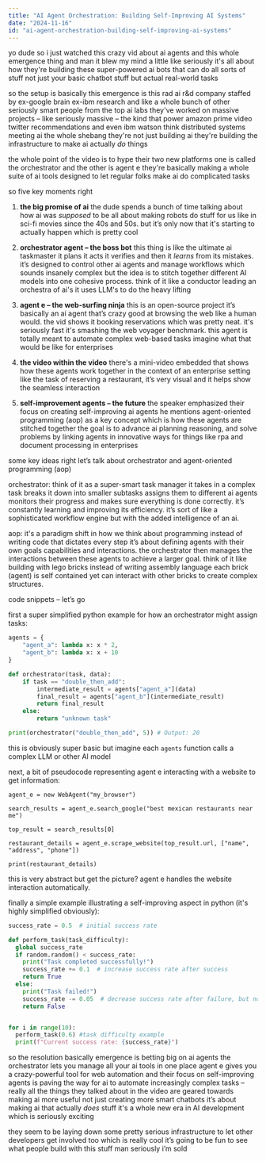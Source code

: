 ```yaml
---
title: "AI Agent Orchestration: Building Self-Improving AI Systems"
date: "2024-11-16"
id: "ai-agent-orchestration-building-self-improving-ai-systems"
---
```


yo dude so i just watched this crazy vid about ai agents and this whole emergence thing and man it blew my mind a little like seriously  it's all about how they're building these super-powered ai bots that can do all sorts of stuff not just your basic chatbot stuff but actual real-world tasks

 so the setup is basically this emergence is this rad ai r&d company staffed by ex-google brain ex-ibm research and like a whole bunch of other seriously smart people from the top ai labs  they've worked on massive projects – like seriously massive –  the kind that power amazon prime video twitter recommendations  and even ibm watson  think distributed systems meeting ai  the whole shebang  they're not just building ai they're building the infrastructure to make ai actually *do* things

the whole point of the video is to hype their two new platforms  one is called the orchestrator and the other is agent e  they're basically making a whole suite of ai tools designed to let regular folks make ai do complicated tasks

 so five key moments  right

1.  **the big promise of ai** the dude spends a bunch of time talking about how ai was *supposed* to be all about making robots do stuff for us like in sci-fi movies since the 40s and 50s. but it’s only now that it's starting to actually happen which is pretty cool

2. **orchestrator agent – the boss bot** this thing is like the ultimate ai taskmaster it plans it acts it verifies and then it *learns* from its mistakes. it’s designed to control other ai agents and manage workflows which sounds insanely complex but the idea is to stitch together different AI models into one cohesive process. think of it like a conductor leading an orchestra of ai's  it uses LLM's to do the heavy lifting

3. **agent e – the web-surfing ninja** this is an open-source project  it’s basically an ai agent that’s crazy good at browsing the web like a human would. the vid shows it booking reservations which was pretty neat.  it's seriously fast  it's smashing the web voyager benchmark.  this agent is totally meant to automate complex web-based tasks  imagine what that would be like for enterprises

4. **the video within the video**  there's a mini-video embedded that shows how these agents work together in the context of an enterprise setting  like the task of reserving a restaurant, it’s very visual and it helps show the seamless interaction

5. **self-improvement agents – the future**  the speaker emphasized their focus on creating self-improving ai agents  he mentions  agent-oriented programming (aop) as a key concept which is how these agents are stitched together the  goal is to advance ai planning reasoning, and solve problems by linking agents in innovative ways for things like rpa and document processing in enterprises


some key ideas  right  let’s talk about orchestrator and agent-oriented programming (aop)

orchestrator:  think of it as a super-smart task manager it takes in a complex task breaks it down into smaller subtasks assigns them to different ai agents monitors their progress and makes sure everything is done correctly. it’s constantly learning and improving its efficiency.  it’s sort of like a sophisticated workflow engine but with the added intelligence of an ai.

aop:  it's a paradigm shift in how we think about programming  instead of writing code that dictates every step it’s about defining agents with their own goals capabilities and interactions.  the orchestrator then manages the interactions between these agents to achieve a larger goal. think of it like building with lego bricks instead of writing assembly language each brick (agent) is self contained yet can interact with other bricks to create complex structures.

code snippets – let’s go

first a super simplified python example for how an orchestrator might assign tasks:

```python
agents = {
    "agent_a": lambda x: x * 2,
    "agent_b": lambda x: x + 10
}

def orchestrator(task, data):
    if task == "double_then_add":
        intermediate_result = agents["agent_a"](data)
        final_result = agents["agent_b"](intermediate_result)
        return final_result
    else:
        return "unknown task"

print(orchestrator("double_then_add", 5)) # Output: 20
```

this is obviously super basic but imagine each `agents` function calls a complex LLM or other AI model

next,  a bit of pseudocode representing agent e interacting with a website to get information:

```
agent_e = new WebAgent("my_browser")

search_results = agent_e.search_google("best mexican restaurants near me")

top_result = search_results[0]

restaurant_details = agent_e.scrape_website(top_result.url, ["name", "address", "phone"])

print(restaurant_details)
```

this is very abstract but  get the picture?  agent e handles the website interaction automatically.

finally  a simple example illustrating a self-improving aspect in python (it's highly simplified obviously):

```python
success_rate = 0.5  # initial success rate

def perform_task(task_difficulty):
  global success_rate
  if random.random() < success_rate:
    print("Task completed successfully!")
    success_rate += 0.1  # increase success rate after success
    return True
  else:
    print("Task failed!")
    success_rate -= 0.05  # decrease success rate after failure, but not too much
    return False


for i in range(10):
  perform_task(0.6) #task difficulty example
  print(f"Current success rate: {success_rate}")

```

so the resolution  basically emergence is betting big on ai agents  the orchestrator lets you manage all your ai tools in one place  agent e gives you a crazy-powerful tool for web automation  and their focus on self-improving agents is paving the way for ai to automate increasingly complex tasks – really all the things they talked about in the video are geared towards making ai more useful not just creating more smart chatbots  it’s about making ai that actually *does* stuff  it's a whole new era in AI development which is seriously exciting

they seem to be laying down some pretty serious infrastructure to let other developers get involved too which is really cool it’s going to be fun to see what people build with this stuff man  seriously  i’m sold
